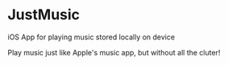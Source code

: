 # JustMusic
iOS App for playing music stored locally on device

Play music just like Apple's music app, but without all the cluter!
